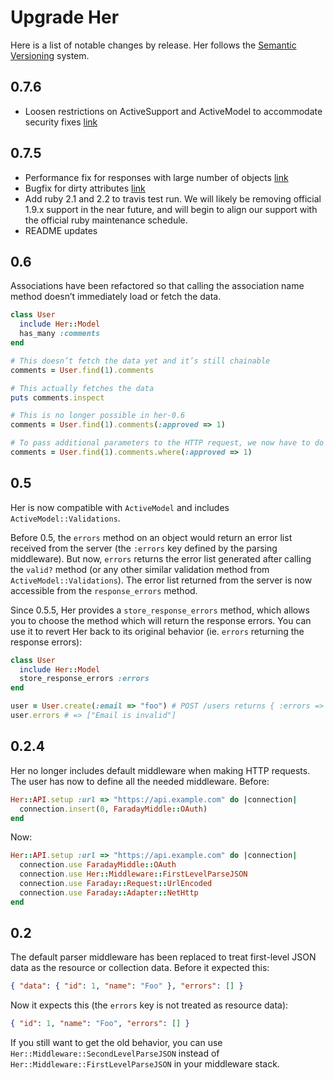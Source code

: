 # Upgrade Her

Here is a list of notable changes by release. Her follows the [Semantic Versioning](http://semver.org/) system.

## 0.7.6

- Loosen restrictions on ActiveSupport and ActiveModel to accommodate security fixes [link](https://github.com/remiprev/her/commit/8ff641fcdaf14be7cc9b1a6ee6654f27f7dfa34c)

## 0.7.5

- Performance fix for responses with large number of objects [link](https://github.com/remiprev/her/pull/337)
- Bugfix for dirty attributes [link](https://github.com/remiprev/her/commit/70285debc6837a33a3a750c7c4a7251439464b42)
- Add ruby 2.1 and 2.2 to travis test run. We will likely be removing official 1.9.x support in the near future, and 
will begin to align our support with the official ruby maintenance schedule. 
- README updates

## 0.6

Associations have been refactored so that calling the association name method doesn’t immediately load or fetch the data.

```ruby
class User
  include Her::Model
  has_many :comments
end

# This doesn’t fetch the data yet and it’s still chainable
comments = User.find(1).comments

# This actually fetches the data
puts comments.inspect

# This is no longer possible in her-0.6
comments = User.find(1).comments(:approved => 1)

# To pass additional parameters to the HTTP request, we now have to do this
comments = User.find(1).comments.where(:approved => 1)
```

## 0.5

Her is now compatible with `ActiveModel` and includes `ActiveModel::Validations`.

Before 0.5, the `errors` method on an object would return an error list received from the server (the `:errors` key defined by the parsing middleware). But now, `errors` returns the error list generated after calling the `valid?` method (or any other similar validation method from `ActiveModel::Validations`). The error list returned from the server is now accessible from the `response_errors` method.

Since 0.5.5, Her provides a `store_response_errors` method, which allows you to choose the method which will return the response errors. You can use it to revert Her back to its original behavior (ie. `errors` returning the response errors):

```ruby
class User
  include Her::Model
  store_response_errors :errors
end

user = User.create(:email => "foo") # POST /users returns { :errors => ["Email is invalid"] }
user.errors # => ["Email is invalid"]
```

## 0.2.4

Her no longer includes default middleware when making HTTP requests. The user has now to define all the needed middleware. Before:

```ruby
Her::API.setup :url => "https://api.example.com" do |connection|
  connection.insert(0, FaradayMiddle::OAuth)
end
```

Now:

```ruby
Her::API.setup :url => "https://api.example.com" do |connection|
  connection.use FaradayMiddle::OAuth
  connection.use Her::Middleware::FirstLevelParseJSON
  connection.use Faraday::Request::UrlEncoded
  connection.use Faraday::Adapter::NetHttp
end
```

## 0.2

The default parser middleware has been replaced to treat first-level JSON data as the resource or collection data. Before it expected this:

```json
{ "data": { "id": 1, "name": "Foo" }, "errors": [] }
```

Now it expects this (the `errors` key is not treated as resource data):
  
```json
{ "id": 1, "name": "Foo", "errors": [] }
```

If you still want to get the old behavior, you can use `Her::Middleware::SecondLevelParseJSON` instead of `Her::Middleware::FirstLevelParseJSON` in your middleware stack.
